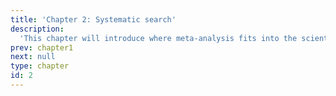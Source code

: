 ```yaml
---
title: 'Chapter 2: Systematic search'
description:
  'This chapter will introduce where meta-analysis fits into the scientific method, give some background, and examples.'
prev: chapter1
next: null
type: chapter
id: 2
---
```


<exercise id="1" title="Literature search & screening">


</exercise>
